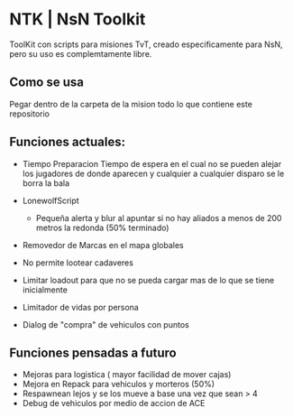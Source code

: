 # NTK | NsN Toolkit


ToolKit con scripts para misiones TvT, creado especificamente para NsN, pero su uso es complemtamente libre.

## Como se usa

Pegar dentro de la carpeta de la mision todo lo que contiene este repositorio

## Funciones actuales:

- Tiempo Preparacion
  Tiempo de espera en el cual no se pueden alejar los jugadores de donde aparecen y cualquier a cualquier disparo se le borra la bala

- LonewolfScript
  - Pequeña alerta y blur al apuntar si no hay aliados a menos de 200 metros la redonda (50% terminado)

- Removedor de Marcas en el mapa globales

- No permite lootear cadaveres

- Limitar loadout para que no se pueda cargar mas de lo que se tiene inicialmente

- Limitador de vidas por persona

- Dialog de "compra" de vehiculos con puntos


## Funciones pensadas a futuro

- Mejoras para logistica ( mayor facilidad de mover cajas)
- Mejora en Repack para vehiculos y morteros (50%)
- Respawnean lejos y se los mueve a base una vez que sean > 4
- Debug de vehiculos por medio de accion de ACE

